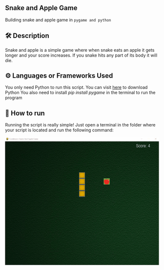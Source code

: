 ## Snake and Apple Game
Building snake and apple game in `pygame and python`

## 🛠️ Description

Snake and apple is a simple game where when snake eats an apple it gets longer and your score increases. If you snake hits any part of its body it will die.

## ⚙️ Languages or Frameworks Used

You only need Python to run this script. You can visit [here](https://www.python.org/downloads/) to download Python
You also need to install <i>pip install pygame</i> in the terminal to run the program

## 🌟 How to run

Running the script is really simple! Just open a terminal in the folder where your script is located and run the following command:

![](game_preview.gif)
